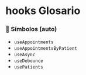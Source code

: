 # hooks Glosario

<!-- AUTOGEN_SYMBOLS:START -->

### 🔎 Símbolos (auto)

- `useAppointments`
- `useAppointmentsByPatient`
- `useAsync`
- `useDebounce`
- `usePatients`

<!-- AUTOGEN_SYMBOLS:END -->
